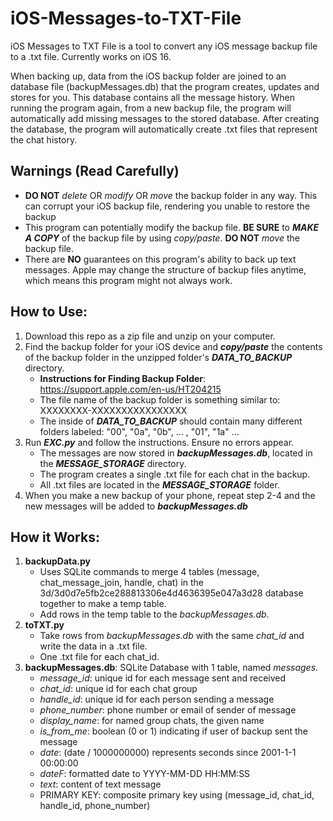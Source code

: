 # iOS-Messages-to-TXT-File
iOS Messages to TXT File is a tool to convert any iOS message backup file to a 
.txt file. Currently works on iOS 16.

When backing up, data from the iOS backup folder
are joined to an database file (backupMessages.db) that the 
program creates, updates and stores for you. 
This database contains all the message history. 
When running the program again, from a new backup file, the program will 
automatically add missing messages to the stored database. After creating the database, 
the program will automatically create .txt files that represent the chat history.


## Warnings (Read Carefully)
* **DO NOT** *delete* OR *modify* OR *move* the backup folder in any way. This can corrupt your iOS backup file, rendering you unable to restore the backup
* This program can potentially modify the backup file. **BE SURE** to ***MAKE A COPY*** of the backup file by using *copy/paste*. **DO NOT** *move* the backup file.
* There are **NO** guarantees on this program's ability to back up text messages. Apple may change the structure of backup files anytime, which means this program might not always work.

## How to Use:
1. Download this repo as a zip file and unzip on your computer.
2. Find the backup folder for your iOS device and ***copy/paste*** the contents of the backup folder in the unzipped folder's ***DATA_TO_BACKUP*** directory.
   * **Instructions for Finding Backup Folder**: https://support.apple.com/en-us/HT204215
   * The file name of the backup folder is something similar to: XXXXXXXX-XXXXXXXXXXXXXXXX
   * The inside of ***DATA_TO_BACKUP*** should contain many different folders labeled: "00", "0a", "0b", ... , "01", "1a" ...
4. Run ***EXC.py*** and follow the instructions. Ensure no errors appear.
   * The messages are now stored in ***backupMessages.db***, located in the ***MESSAGE_STORAGE*** directory.
   * The program creates a single .txt file for each chat in the backup. 
   * All .txt files are located in the ***MESSAGE_STORAGE*** folder.
5. When you make a new backup of your phone, repeat step 2-4 and the new messages will be added to ***backupMessages.db***


## How it Works:
1. **backupData.py**
   * Uses SQLite commands to merge 4 tables (message, chat_message_join, handle, chat) in the 3d/3d0d7e5fb2ce288813306e4d4636395e047a3d28 database together to make a temp table.
   * Add rows in the temp table to the *backupMessages.db*.
2. **toTXT.py**
   * Take rows from *backupMessages.db* with the same *chat_id* and write the data in a .txt file. 
   * One .txt file for each chat_id.
3. **backupMessages.db**: SQLite Database with 1 table, named *messages*.
   * *message_id*: unique id for each message sent and received
   * *chat_id*: unique id for each chat group
   * *handle_id*: unique id for each person sending a message
   * *phone_number*: phone number or email of sender of message
   * *display_name*: for named group chats, the given name
   * *is_from_me*: boolean (0 or 1) indicating if user of backup sent the message
   * *date*: (date / 1000000000) represents seconds since 2001-1-1 00:00:00
   * *dateF*: formatted date to YYYY-MM-DD HH:MM:SS
   * *text*: content of text message
   * PRIMARY KEY: composite primary key using (message_id, chat_id, handle_id, phone_number)
